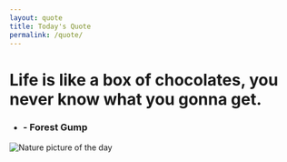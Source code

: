 ```yaml
---
layout: quote
title: Today's Quote
permalink: /quote/
---
```


# Life is like a box of chocolates, you never know what you gonna get.

   - ### - Forest Gump

<img src="http://www.naturepicoftheday.com/npods/2021/february/winterscape_800w.jpg" alt="Nature picture of the day">